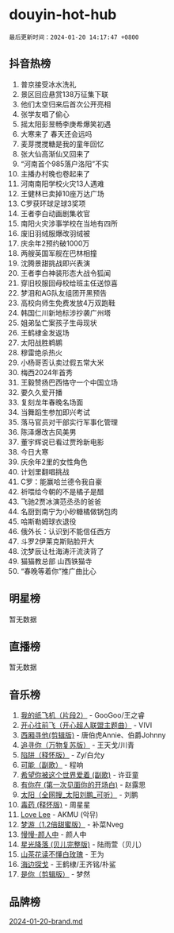 # douyin-hot-hub

`最后更新时间：2024-01-20 14:17:47 +0800`

## 抖音热榜

1. 普京接受冰水洗礼
1. 景区回应悬赏138万征集下联
1. 他们太空归来后首次公开亮相
1. 张学友唱了偷心
1. 摇太阳彭昱畅李庚希爆笑初遇
1. 大寒来了 春天还会远吗
1. 麦芽搅搅糖是我的童年回忆
1. 张大仙高渐仙又回来了
1. “河南首个985落户洛阳”不实
1. 主播办村晚也卷起来了
1. 河南南阳学校火灾13人遇难
1. 王健林已卖掉10座万达广场
1. C罗获环球足球3奖项
1. 王者李白动画剧集收官
1. 南阳火灾涉事学校在当地有四所
1. 废旧羽绒服爆改羽绒被
1. 庆余年2预约破1000万
1. 两艘英国军舰在巴林相撞
1. 沈腾景甜挑战即兴表演
1. 王者李白神装形态大战令狐闻
1. 穿旧校服回母校给班主任送惊喜
1. 梦泪和AG队友组团开黑预告
1. 高校向师生免费发放4万双跑鞋
1. 韩国仁川新地标涉抄袭广州塔
1. 姐弟坠亡案孩子生母现状
1. 王鹤棣金发返场
1. 太阳战胜鹈鹕
1. 穆雷绝杀热火
1. 小杨哥否认卖过假五常大米
1. 梅西2024年首秀
1. 王毅赞扬巴西恪守一个中国立场
1. 要久久爱开播
1. 复刻龙年春晚名场面
1. 当舞蹈生参加即兴考试
1. 落马官员对干部实行军事化管理
1. 陈泽爆改古风美男
1. 董宇辉说已看过贾玲新电影
1. 今日大寒
1. 庆余年2里的女性角色
1. 计划里翻唱挑战
1. C罗：能赢哈兰德令我自豪
1. 祈喂给今朝的不是橘子是醋
1. 飞驰2贾冰演范丞丞的爸爸
1. 名厨到南宁为小砂糖橘做锅包肉
1. 哈斯勒姆球衣退役
1. 俄外长：认识到不能信任西方
1. 斗罗2伊莱克斯贴脸开大
1. 沈梦辰让杜海涛汗流浃背了
1. 猫猫教总部 山西铁猫寺
1. “春晚等着你”推广曲比心

## 明星榜

暂无数据

## 直播榜

暂无数据

## 音乐榜

1. [我的纸飞机（片段2）](https://sf86-cdn-tos.douyinstatic.com/obj/tos-cn-ve-2774/oM2ZrKcg2CD5AeRB2gkeXOFB1IxAGJdZPazYHf) - GooGoo/王之睿
1. [开心往前飞（开心超人联盟主题曲）](https://sf3-cdn-tos.douyinstatic.com/obj/tos-cn-ve-2774/9d8fb7c82cf1421fb93a9fe925275e0a) - VIVI
1. [西厢寻他(剪辑版)](https://sf3-cdn-tos.douyinstatic.com/obj/tos-cn-ve-2774/oUsAVfAQKlRNxEv5qxvIB8o5qmIWUcXbzJKJhw) - 唐伯虎Annie、伯爵Johnny
1. [追寻你（万物复苏版）](https://sf3-cdn-tos.douyinstatic.com/obj/tos-cn-ve-2774/oYeAZJsbjIDit9APmBg8u6uDUQnHmoCf3gbo74) - 王天戈/川青
1. [陷阱（释怀版）](https://sf86-cdn-tos.douyinstatic.com/obj/tos-cn-ve-2774/oE8C21LeZrzKLDFfQYgMzx4GAIHageG5IzayY7) - Zy/白允y
1. [可能（副歌）](https://sf86-cdn-tos.douyinstatic.com/obj/tos-cn-ve-2774/cde1731888894259b333569393c2fb51) - 程响
1. [希望你被这个世界爱着 (副歌)](https://sf86-cdn-tos.douyinstatic.com/obj/tos-cn-ve-2774/oUHCmWQfZlE3QQBKBeD8rCFLpJzPgCpImhsxMt) - 许亚童
1. [有你在 (第一次见面你的开场白)](https://sf86-cdn-tos.douyinstatic.com/obj/tos-cn-ve-2774/oAthrQ3ClJBfI57uBoFEgNDYtNCZ0TSYQQfxQ0) - 赵露思
1. [太阳（全网搜_太阳刘鹏_可听）](https://sf86-cdn-tos.douyinstatic.com/obj/tos-cn-ve-2774/ogWbyIQnlBFImVbeDocRdCIYtBHlbJXgfZMvgz) - 刘鹏
1. [毒药 (释怀版)](https://sf3-cdn-tos.douyinstatic.com/obj/tos-cn-ve-2774/oYILMEAzspdZBIzy4frJNB8ZHPHWAhiwowd4Ad) - 周星星
1. [Love Lee](https://sf86-cdn-tos.douyinstatic.com/obj/tos-cn-ve-2774/o05GbkJGbCBTdDnMtB0fwOYgkeZp23vrWQDQBS) - AKMU (악뮤)
1. [梦游（1.2倍甜蜜版）](https://sf86-cdn-tos.douyinstatic.com/obj/tos-cn-ve-2774/o4gyAUm8hwufoEABmwVIiQtHsFuGzAEEWtNMzo) - 补菜Nveg
1. [慢慢-颜人中](https://sf86-cdn-tos.douyinstatic.com/obj/tos-cn-ve-2774/ocjHNfBXdBxQNC8ZGAeoLMFTUgtBg8bkExunDC) - 颜人中
1. [星光降落 (贝儿完整版)](https://sf86-cdn-tos.douyinstatic.com/obj/tos-cn-ve-2774/okwB9hAwyAtsFFkFBzAX1hOOfQuIoMNs0W2Mwr) - 陆雨萱（贝儿）
1. [山茶花读不懂白玫瑰](https://sf86-cdn-tos.douyinstatic.com/obj/tos-cn-ve-2774/osfn8B7DktrRHEPJgPCfDbw7QDQEkwC16BxZg9) - 王为
1. [海边探戈](https://sf86-cdn-tos.douyinstatic.com/obj/tos-cn-ve-2774/os9gE0VQCGqt6VQkZDyBBYvfSDY0QFe3vVmubn) - 王鹤棣/王齐铭/朴鲨
1. [是你（剪辑版）](https://sf86-cdn-tos.douyinstatic.com/obj/tos-cn-ve-2774/46019dae783c4c969944217fe1cfafc4) - 梦然

## 品牌榜

[2024-01-20-brand.md](2024-01-20-brand.md)
